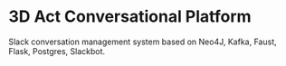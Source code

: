 # 3D Act Conversational Platform
Slack conversation management system based on Neo4J, Kafka, Faust, Flask, Postgres, Slackbot.
